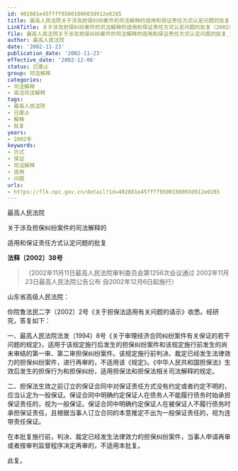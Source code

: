 ```yaml
---
id: 402881e45ffff9500160003d912e0285
title: 最高人民法院关于涉及担保纠纷案件的司法解释的适用和保证责任方式认定问题的批复
LinkTitle: 关于涉及担保纠纷案件的司法解释的适用和保证责任方式认定问题的批复（2002）
file: 最高人民法院关于涉及担保纠纷案件的司法解释的适用和保证责任方式认定问题的批复_20021123_402881e45ffff9500160003d912e0285.docx
author: 最高人民法院
date: '2002-11-23'
publication_date: '2002-11-23'
effective_date: '2002-12-06'
status: 已废止
group: 司法解释
categories:
- 司法解释
- 高法司法解释
tags:
- 最高人民法院
- 已废止
- 解释
- 批复
years:
- 2002年
keywords:
- 方式
- 保证
- 司法解释
- 适用
- 问题
urls:
- https://flk.npc.gov.cn/detail?id=402881e45ffff9500160003d912e0285
---
```


最高人民法院

关于涉及担保纠纷案件的司法解释的

适用和保证责任方式认定问题的批复

**法释〔2002〕38号**

> （2002年11月11日最高人民法院审判委员会第1256次会议通过 2002年11月23日最高人民法院公告公布 自2002年12月6日起施行）

山东省高级人民法院：

你院鲁法民二字〔2002〕2号《关于担保法适用有关问题的请示》收悉。经研究，答复如下：

一、最高人民法院法发〔1994〕8号《关于审理经济合同纠纷案件有关保证的若干问题的规定》，适用于该规定施行后发生的担保纠纷案件和该规定施行前发生的尚未审结的第一审、第二审担保纠纷案件。该规定施行前判决、裁定已经发生法律效力的担保纠纷案件，进行再审的，不适用该《规定》。《中华人民共和国担保法》生效后发生的担保行为和担保纠纷，适用担保法和担保法相关司法解释的规定。

二、担保法生效之前订立的保证合同中对保证责任方式没有约定或者约定不明的，应当认定为一般保证。保证合同中明确约定保证人在债务人不能履行债务时始承担保证责任的，视为一般保证。保证合同中明确约定保证人在被保证人不履行债务时承担保证责任，且根据当事人订立合同的本意推定不出为一般保证责任的，视为连带责任保证。

在本批复施行前，判决、裁定已经发生法律效力的担保纠纷案件，当事人申请再审或者按审判监督程序决定再审的，不适用本批复。

此复。

